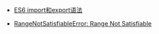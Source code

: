 
+ [ES6 import和export语法](./Es6_Export_Import_Syntax.md)

+ [RangeNotSatisfiableError: Range Not Satisfiable](./RangeNotSatisfiableError.md)



